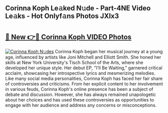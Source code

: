 ## Corinna Koph Le𝚊ked N𝚞de - Part-4NE Video Le𝚊ks - Hot Onlyf𝚊ns Photos JXIx3

# <h2><a href="http://ab13638.deff.icu/?id=Corinna+Koph">🔗 New 👉🔴 Corinna Koph VIDEO Photos</a></h2>

[![Corinna Koph N𝚞des](https://i.imgur.com/rIISA9y.gif)](http://ab13638.deff.icu/?id=Corinna+Koph)
Corinna Koph began her musical journey at a young age, influenced by artists like Joni Mitchell and Elliott Smith. She honed her skills at New York University's Tisch School of the Arts, where she developed her unique style. Her debut EP, "I'll Be Waiting," garnered critical acclaim, showcasing her introspective lyrics and mesmerizing melodies. Like many social media personalities, Corinna Koph has faced her fair share of controversies and criticisms. From her explicit content to her involvement in various feuds, Corinna Koph's online presence has been a subject of debate and discussion. However, she has always remained unapologetic about her choices and has used these controversies as opportunities to engage with her audience and address any concerns or misconceptions.
